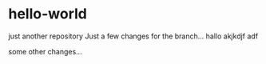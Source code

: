# hello-world
just another repository
Just a few changes for the branch...
hallo
akjkdjf
adf


some other changes...
